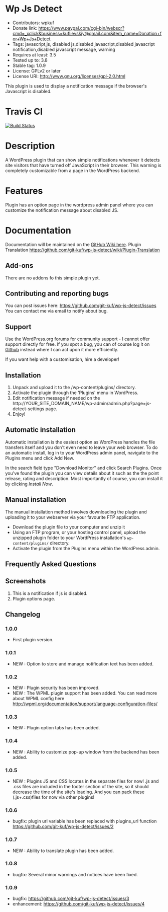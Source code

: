 Wp Js Detect
============
 - Contributors: wpkuf
 - Donate link: https://www.paypal.com/cgi-bin/webscr?cmd=_xclick&business=kuflievskiy@gmail.com&item_name=Donation+for+Wp+Js+Detect
 - Tags: javascript,js, disabled js,disabled javascript,disabled javascript notification,disabled javascript message, warning 
 - Requires at least: 3.5
 - Tested up to: 3.8
 - Stable tag: 1.0.9
 - License: GPLv2 or later
 - License URI: http://www.gnu.org/licenses/gpl-2.0.html

This plugin is used to display a notification message if the browser's Javascript is disabled.

Travis CI
=========

[![Build Status](https://travis-ci.org/git-kuf/wp-js-detect.png?branch=master)](https://travis-ci.org/git-kuf/wp-js-detect)

Description
===========
A WordPress plugin that can show simple notifications whenever it detects site visitors that have turned off JavaScript in their browser.
This warning is completely customizable from a page in the WordPress backend.

Features
========
Plugin has an option page in the wordpress admin panel where you can customize the notification message about disabled JS.

Documentation
=============

Documentation will be maintained on the [GitHub Wiki here](https://github.com/git-kuf/wp-js-detect/wiki).
Plugin Translation https://github.com/git-kuf/wp-js-detect/wiki/Plugin-Translation

Add-ons
-------
There are no addons fo this simple plugin yet.

Contributing and reporting bugs
-------------------------------
You can post issues here: https://github.com/git-kuf/wp-js-detect/issues
You can contact me via email to notify about bug.

Support
-------
Use the WordPress.org forums for community support - I cannot offer support directly for free. If you spot a bug, you can of course log it on [Github](https://github.com/git-kuf/wp-js-detect) instead where I can act upon it more efficiently.

If you want help with a customisation, hire a developer!

Installation
------------
1. Unpack and upload it to the /wp-content/plugins/ directory.
2. Activate the plugin through the 'Plugins' menu in WordPress.
3. Edit notification message if needed on the http://YOUR_SITE_DOMAIN_NAME/wp-admin/admin.php?page=js-detect-settings page.
4. Enjoy!

Automatic installation
----------------------
Automatic installation is the easiest option as WordPress handles the file transfers itself and you don't even need to leave your web browser. To do an automatic install, log in to your WordPress admin panel, navigate to the Plugins menu and click Add New.

In the search field type "Download Monitor" and click Search Plugins. Once you've found the plugin you can view details about it such as the the point release, rating and description. Most importantly of course, you can install it by clicking _Install Now_.

Manual installation
-------------------
The manual installation method involves downloading the plugin and uploading it to your webserver via your favourite FTP application.

* Download the plugin file to your computer and unzip it
* Using an FTP program, or your hosting control panel, upload the unzipped plugin folder to your WordPress installation's `wp-content/plugins/` directory.
* Activate the plugin from the Plugins menu within the WordPress admin.

Frequently Asked Questions
--------------------------

Screenshots
-----------
1. This is a notification if js is disabled.
2. Plugin options page. 

Changelog
---------
### 1.0.0
* First plugin version.

### 1.0.1
* NEW : Option to store and manage notification text has been added.

### 1.0.2
* NEW : Plugin security has been improved.
* NEW : The WPML plugin support has been added. You can read more about WPML config here http://wpml.org/documentation/support/language-configuration-files/

### 1.0.3
* NEW : Plugin option tabs has been added.

### 1.0.4
* NEW : Ability to customize pop-up window from the backend has been added.

### 1.0.5
* NEW : Plugins JS and CSS locates in the separate files for now!  .js and .css files are included in the footer section of the site, so it should decrease the time of the site's loading. And you can pack these (.js+.css)files for now via other plugins!

### 1.0.6
* bugfix: plugin url variable has been replaced with plugins_url function https://github.com/git-kuf/wp-js-detect/issues/2

### 1.0.7
* NEW : Ability to translate plugin has been added.

### 1.0.8
* bugfix: Several minor warnings and notices have been fixed.

### 1.0.9
* bugfix: https://github.com/git-kuf/wp-js-detect/issues/3
* enhancement: https://github.com/git-kuf/wp-js-detect/issues/4
